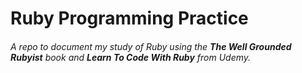 # Ruby Programming Practice
###### A repo to document my study of Ruby using the **The Well Grounded Rubyist** book and **Learn To Code With Ruby** from Udemy.
